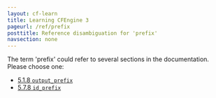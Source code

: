 ```yaml
---
layout: cf-learn
title: Learning CFEngine 3
pageurl: /ref/prefix
posttitle: Reference disambiguation for 'prefix'
navsection: none
---
```


The term 'prefix' could refer to several sections in the documentation. Please choose one:

- [5.1.8 <code>output_prefix</code>](https://cfengine.com/manuals/cf3-Reference#output_prefix-in-common)
- [5.7.8 <code>id_prefix</code>](https://cfengine.com/manuals/cf3-Reference#id_prefix-in-knowledge)
